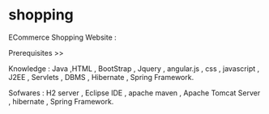 # shopping
ECommerce Shopping Website : 

Prerequisites >> 

Knowledge : Java ,HTML , BootStrap , Jquery , angular.js , css , javascript , J2EE , Servlets , DBMS , Hibernate , Spring Framework.

Sofwares : H2 server , Eclipse IDE , apache maven ,  Apache Tomcat Server , hibernate , Spring Framework.

